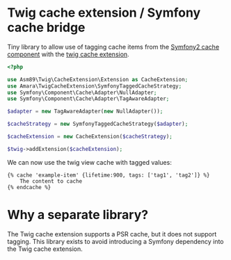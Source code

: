 Twig cache extension / Symfony cache bridge
===========================================

Tiny library to allow use of tagging cache items from the [Symfony2 cache component](https://github.com/symfony/cache) with 
the [twig cache extension](https://github.com/asm89/twig-cache-extension).

```php
<?php

use Asm89\Twig\CacheExtension\Extension as CacheExtension;
use Amara\TwigCacheExtension\SymfonyTaggedCacheStrategy;
use Symfony\Component\Cache\Adapter\NullAdapter;
use Symfony\Component\Cache\Adapter\TagAwareAdapter;

$adapter = new TagAwareAdapter(new NullAdapter());

$cacheStrategy = new SymfonyTaggedCacheStrategy($adapter);

$cacheExtension = new CacheExtension($cacheStrategy);

$twig->addExtension($cacheExtension);
```

We can now use the twig view cache with tagged values:

```jinja
{% cache 'example-item' {lifetime:900, tags: ['tag1', 'tag2']} %}
    The content to cache
{% endcache %}
```

# Why a separate library?

The Twig cache extension supports a PSR cache, but it does not support tagging. This library exists to avoid introducing a Symfony dependency into the Twig cache extension.

  
